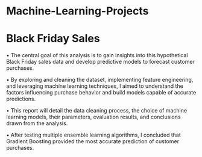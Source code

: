 # Machine-Learning-Projects
# Black Friday Sales

•	The central goal of this analysis is to gain insights into this hypothetical Black Friday sales data and develop predictive models to forecast customer purchases.

•	By exploring and cleaning the dataset, implementing feature engineering, and leveraging machine learning techniques, I aimed to understand the factors influencing purchase behavior and build models capable of accurate predictions.

•	This report will detail the data cleaning process, the choice of machine learning models, their parameters, evaluation results, and conclusions drawn from the analysis.

•	After testing multiple ensemble learning algorithms, I concluded that Gradient Boosting provided the most accurate prediction of customer purchases.
